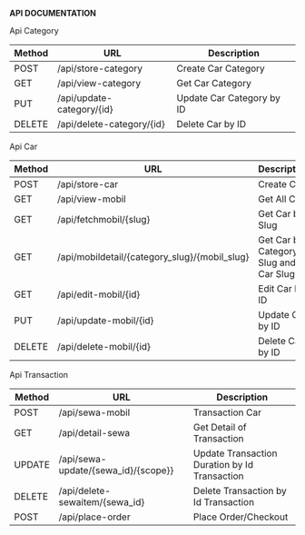 **API DOCUMENTATION**

Api Category

| Method  |      URL            | Description |
| ------- | -------------       |-------------|
| POST    | /api/store-category | Create Car Category |
| GET     | /api/view-category  | Get Car Category |
| PUT     | /api/update-category/{id}| Update Car Category by ID |
| DELETE  | /api/delete-category/{id}| Delete Car by ID |

Api Car

| Method  |      URL            | Description |
| ------- | -------------       |-------------|
| POST    | /api/store-car | Create Car |
| GET     | /api/view-mobil  | Get All Car  |
| GET     | /api/fetchmobil/{slug} | Get Car by Slug |
| GET     | /api/mobildetail/{category_slug}/{mobil_slug} | Get Car by Category Slug and Car Slug |
| GET     | /api/edit-mobil/{id}| Edit Car by ID |
| PUT     | /api/update-mobil/{id}| Update Car by ID |
| DELETE  | /api/delete-mobil/{id}| Delete Car by ID |

Api Transaction

| Method  |      URL            | Description |
| ------- | -------------       |-------------|
| POST    | /api/sewa-mobil | Transaction Car |
| GET     | /api/detail-sewa  | Get Detail of Transaction  |
| UPDATE     | /api/sewa-update/{sewa_id}/{scope}}| Update Transaction Duration by Id Transaction |
| DELETE     | /api/delete-sewaitem/{sewa_id}|Delete Transaction by Id Transaction |
| POST  | /api/place-order| Place Order/Checkout |

